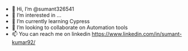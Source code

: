 - 👋 Hi, I’m @sumant326541
- 👀 I’m interested in ...
- 🌱 I’m currently learning Cypress
- 💞️ I’m looking to collaborate on Automation tools
- 📫 You can reach me on linkedin https://www.linkedin.com/in/sumant-kumar92/

<!---
sumant326541/sumant326541 is a ✨ special ✨ repository because its `README.md` (this file) appears on your GitHub profile.
You can click the Preview link to take a look at your changes.
--->
